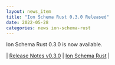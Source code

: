```yaml
---
layout: news_item
title: "Ion Schema Rust 0.3.0 Released"
date: 2022-05-28
categories: news ion-schema-rust
---
```


Ion Schema Rust 0.3.0 is now available.

| [Release Notes v0.3.0](https://github.com/amzn/ion-schema-rust/releases/tag/v0.3.0) | [Ion Schema Rust](https://github.com/amzn/ion-schema-rust) |

